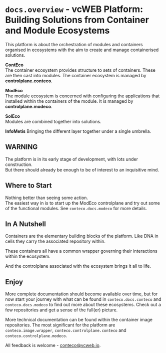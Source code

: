 # `docs.overview` - vcWEB Platform: Building Solutions from Container and Module Ecosystems

This platform is about the orchestration of modules and containers organised in ecosystems with the aim to create and manage containerised solutions.

__ContEco__  
The container ecosystem provides structure to sets of containers. These are then cast into modules. The container ecosystem is managed by __controlplane.conteco__.

__ModEco__  
The module ecosystem is concerned with configuring the applications that installed within the containers of the module. It is managed by __controlplane.modeco__.

__SolEco__  
Modules are combined together into solutions.

__InfoMetis__
Bringing the different layer together under a single umbrella.

## WARNING

The platform is in its early stage of development, with lots under construction.  
But there should already be enough to be of interest to an inquisitive mind.

## Where to Start

Nothing better than seeing some action.  
The easiest way in is to start up the ModEco controlplane and try out some of the functional modules. See `conteco.docs.modeco` for more details.

## In A Nutshell

Containers are the elementary building blocks of the platform. Like DNA in cells they carry the associated repository within.

These containers all have a common wrapper governing their interactions within the ecosystem.

And the controlplane associated with the ecosystem brings it all to life.

## Enjoy

More complete documentation should become available over time, but for now start your journey with what can be found in `conteco.docs.conteco` and `conteco.docs.modeco` to find out more about these ecosystems. Check out a few repositories and get a sense of the full(er) picture.

More technical documentation can be found within the container image repositories. The most significant for the platform are `conteco.image.wrapper`, `conteco.controlplane.conteco` and `conteco.controlplane.modeco`.

All feedback is welcome - conteco@vcweb.io.
